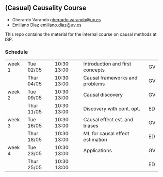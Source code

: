 ## (Casual) Causality Course

- Gherardo Varando <gherardo.varando@uv.es> 
- Emiliano Diaz <emiliano.diaz@uv.es> 

This repo contains the material for the 
internal course on causal methods at ISP. 


### Schedule


|      |           |              |                                  |    |
|------|-----------|--------------|----------------------------------|----|
|week 1|Tue 02/05  | 10:30  13:00 |  Introduction and first concepts |GV  |
|      |Thur 04/05 | 10:30 13:00  |  Causal frameworks and problems  |GV  | 
|week 2|Tue 09/05  | 10:30  13:00 |  Causal discovery                |GV  |
|      |Thur 11/05 | 10:30 13:00  |  Discovery with cont. opt.       |ED  | 
|week 3|Tue 16/05  | 10:30  13:00 |  Causal effect est. and biases   |GV  |
|      |Thur 18/05 | 10:30 13:00  |  ML for causal effect estimation |ED  | 
|week 4|Tue 23/05  | 10:30  13:00 |  Applications                    |GV  |
|      |Thur 25/05 | 10:30 13:00  |                                  |ED  | 
